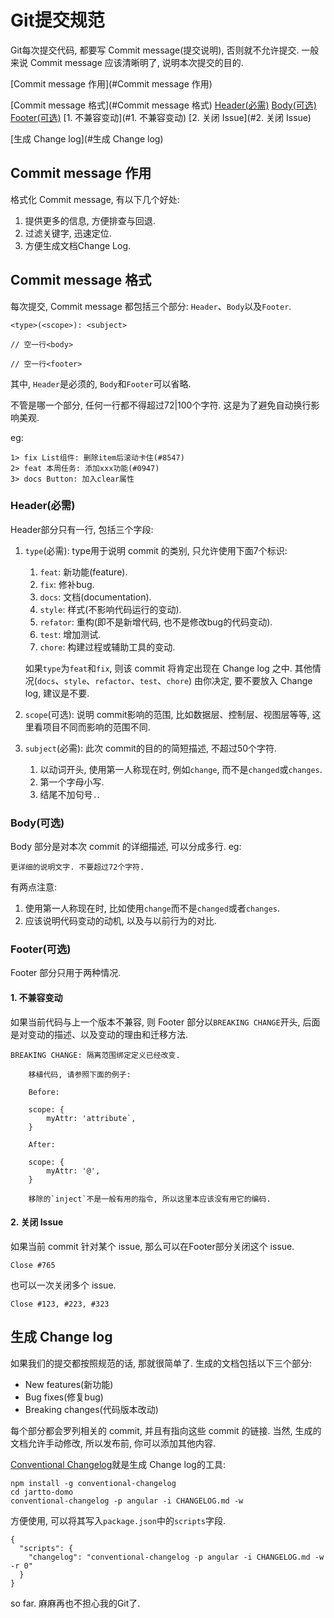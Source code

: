 # Git提交规范

Git每次提交代码, 都要写 Commit message(提交说明), 否则就不允许提交.
一般来说 Commit message 应该清晰明了, 说明本次提交的目的.

[Commit message 作用](#Commit message 作用)

[Commit message 格式](#Commit message 格式)
    [Header(必需)](#Header(必需))
    [Body(可选)](#Body(可选))
    [Footer(可选)](#Footer(可选))
        [1. 不兼容变动](#1. 不兼容变动)
        [2. 关闭 Issue](#2. 关闭 Issue)

[生成 Change log](#生成 Change log)

## Commit message 作用

格式化 Commit message, 有以下几个好处:

1.  提供更多的信息, 方便排查与回退.
2.  过滤关键字, 迅速定位.
3.  方便生成文档Change Log.

## Commit message 格式

每次提交, Commit message 都包括三个部分: `Header`、`Body`以及`Footer`.

```
<type>(<scope>): <subject>

// 空一行<body>

// 空一行<footer>
```

其中, `Header`是必须的, `Body`和`Footer`可以省略.

不管是哪一个部分, 任何一行都不得超过72|100个字符. 这是为了避免自动换行影响美观.

eg:

```
1> fix List组件: 删除item后滚动卡住(#8547)
2> feat 本周任务: 添加xxx功能(#0947)
3> docs Button: 加入clear属性
```

### Header(必需)

Header部分只有一行, 包括三个字段:

1.  `type`(必需): type用于说明 commit 的类别, 只允许使用下面7个标识:
    1.  `feat`: 新功能(feature).
    1.  `fix`: 修补bug.
    1.  `docs`: 文档(documentation).
    1.  `style`: 样式(不影响代码运行的变动).
    1.  `refator`: 重构(即不是新增代码, 也不是修改bug的代码变动).
    1.  `test`: 增加测试.
    1.  `chore`: 构建过程或辅助工具的变动.
    
    如果`type`为`feat`和`fix`, 则该 commit 将肯定出现在 Change log 之中. 其他情况(`docs`、`style`、`refactor`、`test`、`chore`) 由你决定, 要不要放入 Change log, 建议是不要.
2.  `scope`(可选): 说明 commit影响的范围, 比如数据层、控制层、视图层等等, 这里看项目不同而影响的范围不同.
3.  `subject`(必需): 此次 commit的目的的简短描述, 不超过50个字符.
    1.  以动词开头, 使用第一人称现在时, 例如`change`, 而不是`changed`或`changes`.
    1.  第一个字母小写.
    1.  结尾不加句号`.`.

### Body(可选)

Body 部分是对本次 commit 的详细描述, 可以分成多行. eg:

```
更详细的说明文字. 不要超过72个字符.
```

有两点注意:

1.  使用第一人称现在时, 比如使用`change`而不是`changed`或者`changes`.
2.  应该说明代码变动的动机, 以及与以前行为的对比.

### Footer(可选)

Footer 部分只用于两种情况.

#### 1. 不兼容变动

如果当前代码与上一个版本不兼容, 则 Footer 部分以`BREAKING CHANGE`开头, 后面是对变动的描述、以及变动的理由和迁移方法.

```
BREAKING CHANGE: 隔离范围绑定定义已经改变.

    移植代码, 请参照下面的例子:

    Before:

    scope: {
        myAttr: 'attribute`,
    }

    After:

    scope: {
        myAttr: '@',
    }

    移除的`inject`不是一般有用的指令, 所以这里本应该没有用它的编码.
```

#### 2. 关闭 Issue

如果当前 commit 针对某个 issue, 那么可以在Footer部分关闭这个 issue.

```
Close #765
```

也可以一次关闭多个 issue.

```
Close #123, #223, #323
```

## 生成 Change log

如果我们的提交都按照规范的话, 那就很简单了. 生成的文档包括以下三个部分:

- New features(新功能)
- Bug fixes(修复bug)
- Breaking changes(代码版本改动)

每个部分都会罗列相关的 commit, 并且有指向这些 commit 的链接. 当然, 生成的文档允许手动修改, 所以发布前, 你可以添加其他内容.

[Conventional Changelog](https://github.com/conventional-changelog/conventional-changelog)就是生成 Change log的工具:

```
npm install -g conventional-changelog
cd jartto-domo
conventional-changelog -p angular -i CHANGELOG.md -w
```

方便使用, 可以将其写入`package.json`中的`scripts`字段.

```
{
  "scripts": {
    "changelog": "conventional-changelog -p angular -i CHANGELOG.md -w -r 0"
  }
}
```

so far. 麻麻再也不担心我的Git了.